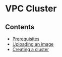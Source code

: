 # VPC Cluster

## Contents
- [Prerequisites](../vpc/prerequisites.md)
- [Uploading an image](../vpc/uploading-an-image.md)
- [Creating a cluster](../vpc/creating-a-cluster.md)
